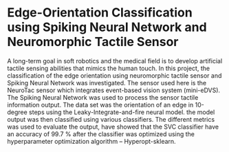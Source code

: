 # Edge-Orientation Classification using Spiking Neural Network and Neuromorphic Tactile Sensor

A long-term goal in soft robotics and the medical field is to develop artificial tactile sensing
abilities that mimics the human touch. In this project, the classification of the edge orientation using
neuromorphic tactile sensor and Spiking Neural Network was investigated. The sensor used here is
the NeuroTac sensor which integrates event-based vision system (mini-eDVS). The Spiking Neural
Network was used to process the sensor tactile information output. The data set was the orientation
of an edge in 10-degree steps using the Leaky-Integrate-and-fire neural model. the model output
was then classified using various classifiers. The different metrics was used to evaluate the output,
have showed that the SVC classifier have an accuracy of 99.7 % after the classifier was optimized
using the hyperparameter optimization algorithm – Hyperopt-sklearn.
